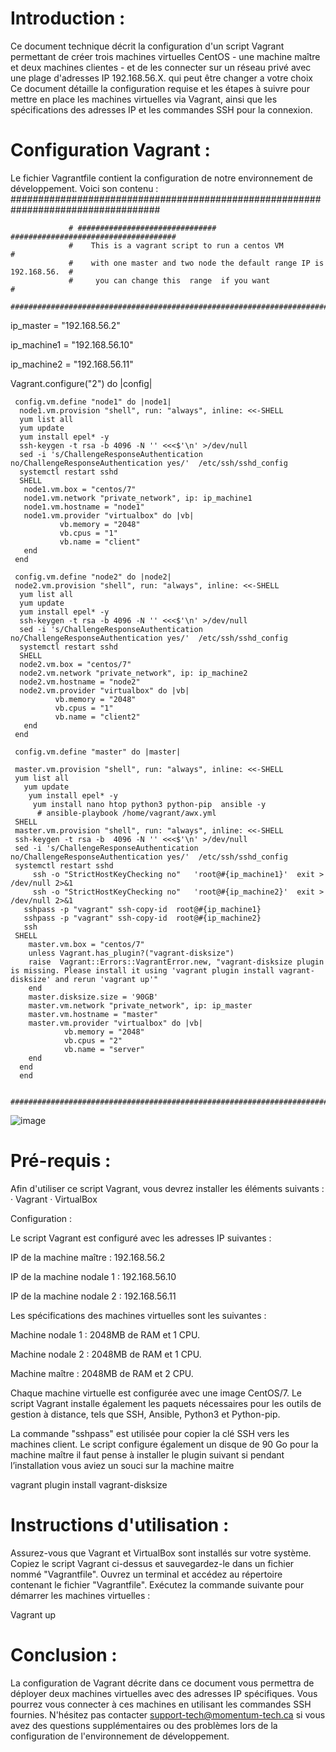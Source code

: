 ﻿
# Introduction :


Ce document technique décrit la configuration d'un script Vagrant permettant de créer trois machines virtuelles CentOS - une machine maître et deux machines clientes - et de les connecter sur un réseau privé avec une plage d'adresses IP 192.168.56.X. qui peut être changer a votre choix  Ce document détaille la configuration requise et les étapes à suivre pour mettre en place les machines virtuelles via Vagrant, ainsi que les spécifications des adresses IP et les commandes SSH pour la connexion.

# Configuration Vagrant :

Le fichier Vagrantfile contient la configuration de notre environnement de développement. Voici son contenu :
     ###################################################################################

                 # ############################### #####################################
                 #    This is a vagrant script to run a centos VM                      #
                 #    with one master and two node the default range IP is 192.168.56.  #
                 #     you can change this  range  if you want                           #
                 ########################################################################

ip_master = "192.168.56.2"

ip_machine1 = "192.168.56.10"

ip_machine2 = "192.168.56.11"

Vagrant.configure("2") do |config|

     config.vm.define "node1" do |node1|
      node1.vm.provision "shell", run: "always", inline: <<-SHELL
      yum list all
      yum update
      yum install epel* -y
      ssh-keygen -t rsa -b 4096 -N '' <<<$'\n' >/dev/null
      sed -i 's/ChallengeResponseAuthentication no/ChallengeResponseAuthentication yes/'  /etc/ssh/sshd_config
      systemctl restart sshd
      SHELL
       node1.vm.box = "centos/7"
       node1.vm.network "private_network", ip: ip_machine1
       node1.vm.hostname = "node1"
       node1.vm.provider "virtualbox" do |vb|
               vb.memory = "2048"
               vb.cpus = "1"
               vb.name = "client"
       end
     end
   
     config.vm.define "node2" do |node2|
     node2.vm.provision "shell", run: "always", inline: <<-SHELL
      yum list all
      yum update
      yum install epel* -y
      ssh-keygen -t rsa -b 4096 -N '' <<<$'\n' >/dev/null
      sed -i 's/ChallengeResponseAuthentication no/ChallengeResponseAuthentication yes/'  /etc/ssh/sshd_config
      systemctl restart sshd
      SHELL
      node2.vm.box = "centos/7"
      node2.vm.network "private_network", ip: ip_machine2
      node2.vm.hostname = "node2"
      node2.vm.provider "virtualbox" do |vb|
              vb.memory = "2048"
              vb.cpus = "1"
              vb.name = "client2"
       end   
     end

     config.vm.define "master" do |master|
     
     master.vm.provision "shell", run: "always", inline: <<-SHELL
     yum list all
       yum update
        yum install epel* -y
         yum install nano htop python3 python-pip  ansible -y
          # ansible-playbook /home/vagrant/awx.yml
     SHELL
     master.vm.provision "shell", run: "always", inline: <<-SHELL
     ssh-keygen -t rsa -b  4096 -N '' <<<$'\n' >/dev/null
     sed -i 's/ChallengeResponseAuthentication no/ChallengeResponseAuthentication yes/'  /etc/ssh/sshd_config
     systemctl restart sshd
         ssh -o "StrictHostKeyChecking no"   'root@#{ip_machine1}'  exit >  /dev/null 2>&1
         ssh -o "StrictHostKeyChecking no"   'root@#{ip_machine2}'  exit >  /dev/null 2>&1
       sshpass -p "vagrant" ssh-copy-id  root@#{ip_machine1}
       sshpass -p "vagrant" ssh-copy-id  root@#{ip_machine2}
       ssh 
     SHELL
        master.vm.box = "centos/7"
        unless Vagrant.has_plugin?("vagrant-disksize") 
        raise  Vagrant::Errors::VagrantError.new, "vagrant-disksize plugin is missing. Please install it using 'vagrant plugin install vagrant-disksize' and rerun 'vagrant up'"
        end
        master.disksize.size = '90GB'
        master.vm.network "private_network", ip: ip_master
        master.vm.hostname = "master"
        master.vm.provider "virtualbox" do |vb|
                vb.memory = "2048"
                vb.cpus = "2"
                vb.name = "server"
        end  
      end
      end

      ############################################################################################

![image](https://user-images.githubusercontent.com/131200275/236227221-c3a8c387-c667-4b49-b56c-0c94bcdae6a3.png)


# Pré-requis :

Afin d'utiliser ce script Vagrant, vous devrez installer les éléments suivants :
·	Vagrant
·	VirtualBox

Configuration :

Le script Vagrant est configuré avec les adresses IP suivantes :

IP de la machine maître : 192.168.56.2

IP de la machine nodale 1 : 192.168.56.10

IP de la machine nodale 2 : 192.168.56.11

Les spécifications des machines virtuelles sont les suivantes :

Machine nodale 1 : 2048MB de RAM et 1 CPU.

Machine nodale 2 : 2048MB de RAM et 1 CPU.

Machine maître : 2048MB de RAM et 2 CPU.

Chaque machine virtuelle est configurée avec une image CentOS/7.
Le script Vagrant installe également les paquets nécessaires pour les outils de gestion à distance, tels que SSH, Ansible, Python3 et Python-pip.

La commande "sshpass" est utilisée pour copier la clé SSH vers les machines client.
Le script configure également un disque de 90 Go pour la machine maître il faut pense à installer le plugin suivant si pendant l’installation vous aviez un souci sur la machine maitre

 
  vagrant plugin install vagrant-disksize
 
# Instructions d'utilisation :

Assurez-vous que Vagrant et VirtualBox sont installés sur votre système.
Copiez le script Vagrant ci-dessus et sauvegardez-le dans un fichier nommé "Vagrantfile".
Ouvrez un terminal et accédez au répertoire contenant le fichier "Vagrantfile".
Exécutez la commande suivante pour démarrer les machines virtuelles :

 Vagrant up 


# Conclusion :

La configuration de Vagrant décrite dans ce document vous permettra de déployer deux machines virtuelles avec des adresses IP spécifiques. Vous pourrez vous connecter à ces machines en utilisant les commandes SSH fournies. N'hésitez pas contacter support-tech@momentum-tech.ca si vous avez des questions supplémentaires ou des problèmes lors de la configuration de l'environnement de développement.
